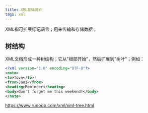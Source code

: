 ```yaml
---
title: XML基础简介
tags: xml
---
```


XML指可扩展标记语言；用来传输和存储数据；

## 树结构

XML文档形成一种树结构；它从"根部开始"，然后扩展到"树叶"；例如：

~~~xml
<?xml version="1.0" encoding="UTF-8"?>
<note>
<to>Tove</to>
<from>Jani</from>
<heading>Reminder</heading>
<body>Don't forget me this weekend!</body>
</note>
~~~



https://www.runoob.com/xml/xml-tree.html
